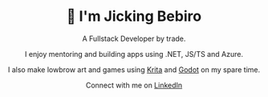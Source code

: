 <h1 align="center">👋 I'm Jicking Bebiro</h1>
<p align="center">A Fullstack Developer by trade. </p>
<p align="center">I enjoy mentoring and building apps using .NET, JS/TS and Azure.</p>
<p align="center">I also make lowbrow art and games using <a href="https://krita.org" target="blank">Krita</a> and <a href="https://godotengine.org/" target="blank">Godot</a> on my spare time.</p>
<p align="center">
  Connect with me on <a href="https://linkedin.com/in/jicking" target="blank">LinkedIn</a>
</p>

